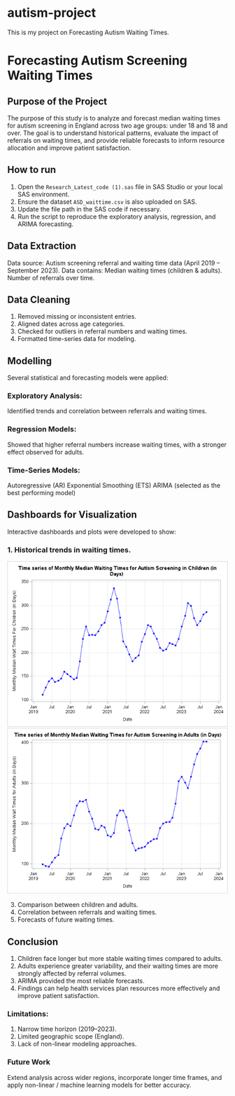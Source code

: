# autism-project
This is my project on Forecasting Autism Waiting Times.

# Forecasting Autism Screening Waiting Times
## Purpose of the Project
The purpose of this study is to analyze and forecast median waiting times for autism screening in England across two age groups: under 18 and 18 and over.
The goal is to understand historical patterns, evaluate the impact of referrals on waiting times, and provide reliable forecasts to inform resource allocation and improve patient satisfaction.

## How to run
1. Open the `Research_Latest_code (1).sas` file in SAS Studio or your local SAS environment.  
2. Ensure the dataset `ASD_waittime.csv` is also uploaded on SAS.  
3. Update the file path in the SAS code if necessary.  
4. Run the script to reproduce the exploratory analysis, regression, and ARIMA forecasting.  

## Data Extraction
Data source: Autism screening referral and waiting time data (April 2019 – September 2023).
Data contains:
Median waiting times (children & adults).
Number of referrals over time.

## Data Cleaning
1. Removed missing or inconsistent entries.
2. Aligned dates across age categories.
3. Checked for outliers in referral numbers and waiting times.
4. Formatted time-series data for modeling.

## Modelling
Several statistical and forecasting models were applied:

### Exploratory Analysis:
Identified trends and correlation between referrals and waiting times.

### Regression Models:
Showed that higher referral numbers increase waiting times, with a stronger effect observed for adults.

### Time-Series Models:
Autoregressive (AR)
Exponential Smoothing (ETS)
ARIMA (selected as the best performing model)

## Dashboards for Visualization 
Interactive dashboards and plots were developed to show:

### 1. Historical trends in waiting times.

   ![Children Waiting Times](outputs/Autism_children.png)
   ![Adults Waiting Times](outputs/Autism_adults.png)
   
3. Comparison between children and adults.
4. Correlation between referrals and waiting times.
5. Forecasts of future waiting times.

## Conclusion
1. Children face longer but more stable waiting times compared to adults.
2. Adults experience greater variability, and their waiting times are more strongly affected by referral volumes.
3. ARIMA provided the most reliable forecasts.
4. Findings can help health services plan resources more effectively and improve patient satisfaction.

### Limitations:
1. Narrow time horizon (2019–2023).
2. Limited geographic scope (England).
3. Lack of non-linear modeling approaches.

### Future Work 
Extend analysis across wider regions, incorporate longer time frames, and apply non-linear / machine learning models for better accuracy.

